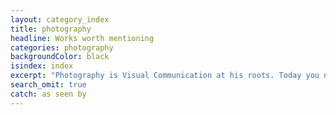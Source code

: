 ```yaml
---
layout: category_index
title: photography
headline: Works worth mentioning
categories: photography
backgroundColor: black
isindex: index
excerpt: "Photography is Visual Communication at his roots. Today you need to hit strongly and deep into emotions. That's why you need carefully crafted pictures!"
search_omit: true
catch: as seen by
---
```

